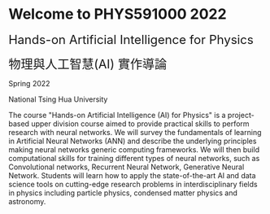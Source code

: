 Welcome to PHYS591000 2022
============================

<font size="+2">
Hands-on Artificial Intelligence for Physics

物理與人工智慧(AI) 實作導論
</font>

Spring 2022

National Tsing Hua University

The course "Hands-on Artificial Intelligence (AI) for Physics" is a project-based upper division course aimed to provide practical  skills to perform research with neural networks.
We will survey the fundamentals of learning in Artificial Neural Networks (ANN) and describe the underlying principles making neural networks generic computing frameworks. We will then build computational skills for training different types of neural networks, such as Convolutional networks, Recurrent Neural Network, Generative Neural Network.
Students will learn how to apply the state-of-the-art AI and data science tools on cutting-edge research problems in interdisciplinary fields in physics including particle physics, condensed matter physics and astronomy.


